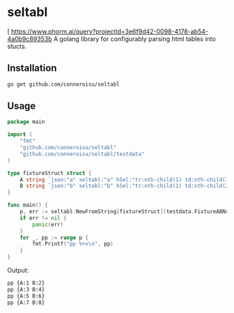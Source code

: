 # seltabl
[
https://www.phorm.ai/query?projectId=3e6f9d42-0098-4178-ab54-4a0b9c89353b
A golang library for configurably parsing html tables into stucts.

## Installation

```bash
go get github.com/conneroisu/seltabl
```

## Usage

```go
package main

import (
	"fmt"
	"github.com/conneroisu/seltabl"
	"github.com/conneroisu/seltabl/testdata"
)

type fixtureStruct struct {
	A string `json:"a" seltabl:"a" hSel:"tr:nth-child(1) td:nth-child(1)" dSel:"tr td:nth-child(1)" cSel:"$text"`
	B string `json:"b" seltabl:"b" hSel:"tr:nth-child(1) td:nth-child(2)" dSel:"tr td:nth-child(2)" cSel:"$text"`
}

func main() {
	p, err := seltabl.NewFromString[fixtureStruct](testdata.FixtureABNumTable)
	if err != nil {
		panic(err)
	}
	for _, pp := range p {
		fmt.Printf("pp %+v\n", pp)
	}
}
```

Output:

```bash
pp {A:1 B:2}
pp {A:3 B:4}
pp {A:5 B:6}
pp {A:7 B:8}
```
